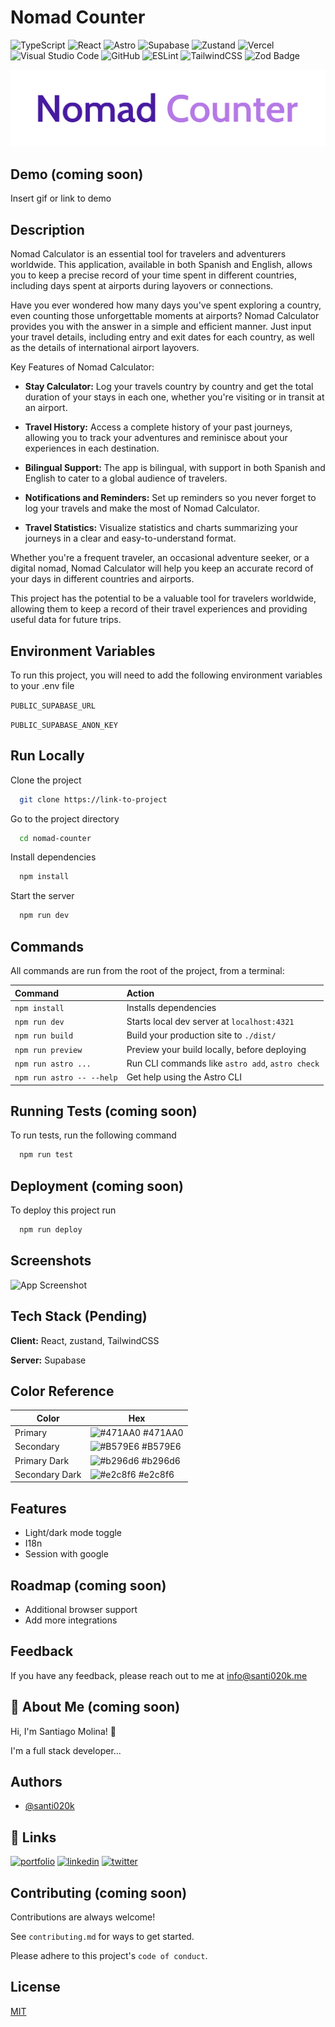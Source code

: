 # Nomad Counter

![TypeScript](https://img.shields.io/badge/typescript-%23007ACC.svg?style=for-the-badge&logo=typescript&logoColor=white)
![React](https://img.shields.io/badge/react-%2320232a.svg?style=for-the-badge&logo=react&logoColor=%2361DAFB)
![Astro](https://img.shields.io/badge/Astro-0C1222?style=for-the-badge&logo=astro&logoColor=FDFDFE)
![Supabase](https://img.shields.io/badge/Supabase-3ECF8E?style=for-the-badge&logo=supabase&logoColor=white)
![Zustand](https://img.shields.io/badge/zustand-%2320232a.svg?style=for-the-badge&logo=react&logoColor=%2361DAFB)
![Vercel](https://img.shields.io/badge/vercel-%23000000.svg?style=for-the-badge&logo=vercel&logoColor=white)
![Visual Studio Code](https://img.shields.io/badge/Visual%20Studio%20Code-0078d7.svg?style=for-the-badge&logo=visual-studio-code&logoColor=white)
![GitHub](https://img.shields.io/badge/github-%23121011.svg?style=for-the-badge&logo=github&logoColor=white)
![ESLint](https://img.shields.io/badge/ESLint-4B3263?style=for-the-badge&logo=eslint&logoColor=white)
![TailwindCSS](https://img.shields.io/badge/tailwindcss-%2338B2AC.svg?style=for-the-badge&logo=tailwind-css&logoColor=white)
![Zod Badge](https://img.shields.io/badge/Zod-3E67B1?logo=zod&logoColor=fff&style=flat)

<!-- Coming soon -->
![Logo](./public/assets/logo.webp)

## Demo (coming soon)

Insert gif or link to demo

## Description

Nomad Calculator is an essential tool for travelers and adventurers worldwide. This application, available in both Spanish and English, allows you to keep a precise record of your time spent in different countries, including days spent at airports during layovers or connections.

Have you ever wondered how many days you've spent exploring a country, even counting those unforgettable moments at airports? Nomad Calculator provides you with the answer in a simple and efficient manner. Just input your travel details, including entry and exit dates for each country, as well as the details of international airport layovers.

Key Features of Nomad Calculator:

- **Stay Calculator:** Log your travels country by country and get the total duration of your stays in each one, whether you're visiting or in transit at an airport.

- **Travel History:** Access a complete history of your past journeys, allowing you to track your adventures and reminisce about your experiences in each destination.

- **Bilingual Support:** The app is bilingual, with support in both Spanish and English to cater to a global audience of travelers.

- **Notifications and Reminders:** Set up reminders so you never forget to log your travels and make the most of Nomad Calculator.

- **Travel Statistics:** Visualize statistics and charts summarizing your journeys in a clear and easy-to-understand format.

Whether you're a frequent traveler, an occasional adventure seeker, or a digital nomad, Nomad Calculator will help you keep an accurate record of your days in different countries and airports.
<!-- Coming soon -->
<!-- Download the app today and start counting your days of exploration around the world! -->

This project has the potential to be a valuable tool for travelers worldwide, allowing them to keep a record of their travel experiences and providing useful data for future trips.

## Environment Variables

To run this project, you will need to add the following environment variables to your .env file

`PUBLIC_SUPABASE_URL`

`PUBLIC_SUPABASE_ANON_KEY`

## Run Locally

Clone the project

```bash
  git clone https://link-to-project
```

Go to the project directory

```bash
  cd nomad-counter
```

Install dependencies

```bash
  npm install
```

Start the server

```bash
  npm run dev
```

## Commands

All commands are run from the root of the project, from a terminal:

| Command                   | Action                                           |
| :------------------------ | :----------------------------------------------- |
| `npm install`             | Installs dependencies                            |
| `npm run dev`             | Starts local dev server at `localhost:4321`      |
| `npm run build`           | Build your production site to `./dist/`          |
| `npm run preview`         | Preview your build locally, before deploying     |
| `npm run astro ...`       | Run CLI commands like `astro add`, `astro check` |
| `npm run astro -- --help` | Get help using the Astro CLI                     |

## Running Tests (coming soon)

To run tests, run the following command

```bash
  npm run test
```

## Deployment (coming soon)

To deploy this project run

```bash
  npm run deploy
```

## Screenshots

![App Screenshot](https://via.placeholder.com/468x300?text=App+Screenshot+Here)

## Tech Stack (Pending)

**Client:** React, zustand, TailwindCSS

**Server:** Supabase

## Color Reference

| Color             | Hex                                                                |
| ----------------- | ------------------------------------------------------------------ |
| Primary | ![#471AA0](https://via.placeholder.com/10/471AA0?text=+) #471AA0 |
| Secondary | ![#B579E6](https://via.placeholder.com/10/B579E6?text=+) #B579E6 |
| Primary Dark | ![#b296d6](https://via.placeholder.com/10/b296d6?text=+) #b296d6 |
| Secondary Dark | ![#e2c8f6](https://via.placeholder.com/10/e2c8f6?text=+) #e2c8f6 |

## Features

- Light/dark mode toggle
- I18n
- Session with google

## Roadmap (coming soon)

- Additional browser support
- Add more integrations

## Feedback

If you have any feedback, please reach out to me at <info@santi020k.me>

## 🚀 About Me (coming soon)

Hi, I'm Santiago Molina! 👋

I'm a full stack developer...

## Authors

- [@santi020k](https://www.github.com/santi020k)

## 🔗 Links

[![portfolio](https://img.shields.io/badge/my_portfolio-000?style=for-the-badge&logo=ko-fi&logoColor=white)](https://santi020k.me/)
[![linkedin](https://img.shields.io/badge/linkedin-0A66C2?style=for-the-badge&logo=linkedin&logoColor=white)](https://www.linkedin.com/in/santi020k/)
[![twitter](https://img.shields.io/badge/twitter-1DA1F2?style=for-the-badge&logo=twitter&logoColor=white)](https://twitter.com/santi020k)

## Contributing (coming soon)

Contributions are always welcome!

See `contributing.md` for ways to get started.

Please adhere to this project's `code of conduct`.

## License

[MIT](https://choosealicense.com/licenses/mit/)

